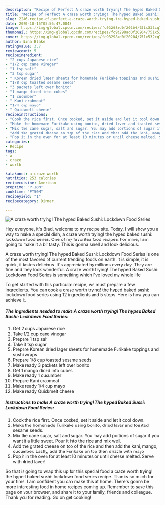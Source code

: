 ```yaml
---
description: "Recipe of Perfect A craze worth trying! The hyped Baked Sushi: Lockdown Food Series"
title: "Recipe of Perfect A craze worth trying! The hyped Baked Sushi: Lockdown Food Series"
slug: 2286-recipe-of-perfect-a-craze-worth-trying-the-hyped-baked-sushi-lockdown-food-series
date: 2020-10-15T05:56:47.084Z
image: https://img-global.cpcdn.com/recipes/fc93298ad0f20204/751x532cq70/a-craze-worth-trying-the-hyped-baked-sushi-lockdown-food-series-recipe-main-photo.jpg
thumbnail: https://img-global.cpcdn.com/recipes/fc93298ad0f20204/751x532cq70/a-craze-worth-trying-the-hyped-baked-sushi-lockdown-food-series-recipe-main-photo.jpg
cover: https://img-global.cpcdn.com/recipes/fc93298ad0f20204/751x532cq70/a-craze-worth-trying-the-hyped-baked-sushi-lockdown-food-series-recipe-main-photo.jpg
author: Nina Blake
ratingvalue: 3.7
reviewcount: 5
recipeingredient:
- "2 cups Japanese rice"
- "1/2 cup cane vinegar"
- "1 tsp salt"
- "3 tsp sugar"
- " Korean dried lager sheets for homemade Furikake toppings and sushi wraps"
- "1/8 cup toasted sesame seeds"
- "3 packets left over bonito"
- "1 mango diced into cubes"
- "1 cucumber"
- " Kani crabmeat"
- "1/4 cup mayo"
- " Quickmelt cheese"
recipeinstructions:
- "Cook the rice first. Once cooked, set it aside and let it cool down."
- "Make the homemade Furikake using bonito, dried laver and toasted sesame seeds."
- "Mix the cane sugar, salt and sugar. You may add portions of sugar if you want it a little sweet. Pour it into the rice and mix well."
- "Add the grated cheese on top of the rice and then add the kani, mango, cucumber. Lastly, add the Furikake on top then drizzle with mayo"
- "Pop it in the oven for at least 10 minutes or until cheese melted. Serve with dried laver!"
categories:
- Recipe
tags:
- a
- craze
- worth

katakunci: a craze worth 
nutrition: 253 calories
recipecuisine: American
preptime: "PT18M"
cooktime: "PT50M"
recipeyield: "1"
recipecategory: Dinner

---
```



![A craze worth trying! The hyped Baked Sushi: Lockdown Food Series](https://img-global.cpcdn.com/recipes/fc93298ad0f20204/751x532cq70/a-craze-worth-trying-the-hyped-baked-sushi-lockdown-food-series-recipe-main-photo.jpg)

Hey everyone, it's Brad, welcome to my recipe site. Today, I will show you a way to make a special dish, a craze worth trying! the hyped baked sushi: lockdown food series. One of my favorites food recipes. For mine, I am going to make it a bit tasty. This is gonna smell and look delicious.



A craze worth trying! The hyped Baked Sushi: Lockdown Food Series is one of the most favored of current trending foods on earth. It is simple, it is quick, it tastes delicious. It's appreciated by millions every day. They are fine and they look wonderful. A craze worth trying! The hyped Baked Sushi: Lockdown Food Series is something which I've loved my whole life.


To get started with this particular recipe, we must prepare a few ingredients. You can cook a craze worth trying! the hyped baked sushi: lockdown food series using 12 ingredients and 5 steps. Here is how you can achieve it.

<!--inarticleads1-->

##### The ingredients needed to make A craze worth trying! The hyped Baked Sushi: Lockdown Food Series:

1. Get 2 cups Japanese rice
1. Take 1/2 cup cane vinegar
1. Prepare 1 tsp salt
1. Take 3 tsp sugar
1. Prepare  Korean dried lager sheets for homemade Furikake toppings and sushi wraps
1. Prepare 1/8 cup toasted sesame seeds
1. Make ready 3 packets left over bonito
1. Get 1 mango diced into cubes
1. Make ready 1 cucumber
1. Prepare  Kani crabmeat
1. Make ready 1/4 cup mayo
1. Make ready  Quickmelt cheese




<!--inarticleads2-->

##### Instructions to make A craze worth trying! The hyped Baked Sushi: Lockdown Food Series:

1. Cook the rice first. Once cooked, set it aside and let it cool down.
1. Make the homemade Furikake using bonito, dried laver and toasted sesame seeds.
1. Mix the cane sugar, salt and sugar. You may add portions of sugar if you want it a little sweet. Pour it into the rice and mix well.
1. Add the grated cheese on top of the rice and then add the kani, mango, cucumber. Lastly, add the Furikake on top then drizzle with mayo
1. Pop it in the oven for at least 10 minutes or until cheese melted. Serve with dried laver!




So that is going to wrap this up for this special food a craze worth trying! the hyped baked sushi: lockdown food series recipe. Thanks so much for your time. I am confident you can make this at home. There's gonna be more interesting food in home recipes coming up. Remember to save this page on your browser, and share it to your family, friends and colleague. Thank you for reading. Go on get cooking!
